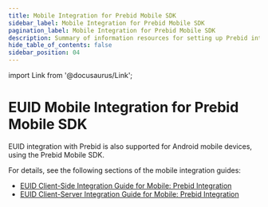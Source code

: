 ```yaml
---
title: Mobile Integration for Prebid Mobile SDK
sidebar_label: Mobile Integration for Prebid Mobile SDK
pagination_label: Mobile Integration for Prebid Mobile SDK
description: Summary of information resources for setting up Prebid integration on mobile devices.
hide_table_of_contents: false
sidebar_position: 04
---
```


import Link from '@docusaurus/Link';

# EUID Mobile Integration for Prebid Mobile SDK

EUID integration with Prebid is also supported for Android mobile devices, using the Prebid Mobile SDK.

For details, see the following sections of the mobile integration guides:

- [EUID Client-Side Integration Guide for Mobile: Prebid Integration](../guides/integration-mobile-client-side#optional-euid-prebid-mobile-sdk-integration)
- [EUID Client-Server Integration Guide for Mobile: Prebid Integration](../guides/integration-mobile-client-server#optional-euid-prebid-mobile-sdk-integration)
